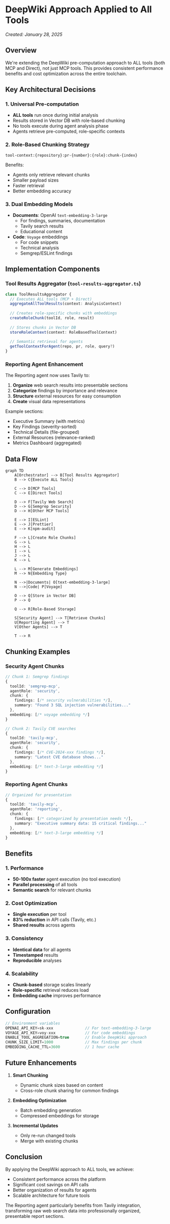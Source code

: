 # DeepWiki Approach Applied to All Tools

*Created: January 28, 2025*

## Overview

We're extending the DeepWiki pre-computation approach to ALL tools (both MCP and Direct), not just MCP tools. This provides consistent performance benefits and cost optimization across the entire toolchain.

## Key Architectural Decisions

### 1. Universal Pre-computation
- **ALL tools** run once during initial analysis
- Results stored in Vector DB with role-based chunking
- No tools execute during agent analysis phase
- Agents retrieve pre-computed, role-specific contexts

### 2. Role-Based Chunking Strategy
```
tool-context:{repository}:pr-{number}:{role}:chunk-{index}
```

Benefits:
- Agents only retrieve relevant chunks
- Smaller payload sizes
- Faster retrieval
- Better embedding accuracy

### 3. Dual Embedding Models
- **Documents**: OpenAI `text-embedding-3-large`
  - For findings, summaries, documentation
  - Tavily search results
  - Educational content
- **Code**: `Voyage` embeddings
  - For code snippets
  - Technical analysis
  - Semgrep/ESLint findings

## Implementation Components

### Tool Results Aggregator (`tool-results-aggregator.ts`)
```typescript
class ToolResultsAggregator {
  // Executes ALL tools (MCP + Direct)
  aggregateAllToolResults(context: AnalysisContext)
  
  // Creates role-specific chunks with embeddings
  createRoleChunk(toolId, role, result)
  
  // Stores chunks in Vector DB
  storeRoleContext(context: RoleBasedToolContext)
  
  // Semantic retrieval for agents
  getToolContextForAgent(repo, pr, role, query?)
}
```

### Reporting Agent Enhancement
The Reporting agent now uses Tavily to:
1. **Organize** web search results into presentable sections
2. **Categorize** findings by importance and relevance
3. **Structure** external resources for easy consumption
4. **Create** visual data representations

Example sections:
- Executive Summary (with metrics)
- Key Findings (severity-sorted)
- Technical Details (file-grouped)
- External Resources (relevance-ranked)
- Metrics Dashboard (aggregated)

## Data Flow

```mermaid
graph TD
    A[Orchestrator] --> B[Tool Results Aggregator]
    B --> C{Execute ALL Tools}
    
    C --> D[MCP Tools]
    C --> E[Direct Tools]
    
    D --> F[Tavily Web Search]
    D --> G[Semgrep Security]
    D --> H[Other MCP Tools]
    
    E --> I[ESLint]
    E --> J[Prettier]
    E --> K[npm-audit]
    
    F --> L[Create Role Chunks]
    G --> L
    H --> L
    I --> L
    J --> L
    K --> L
    
    L --> M[Generate Embeddings]
    M --> N{Embedding Type}
    
    N -->|Documents| O[text-embedding-3-large]
    N -->|Code| P[Voyage]
    
    O --> Q[Store in Vector DB]
    P --> Q
    
    Q --> R[Role-Based Storage]
    
    S[Security Agent] --> T[Retrieve Chunks]
    U[Reporting Agent] --> T
    V[Other Agents] --> T
    
    T --> R
```

## Chunking Examples

### Security Agent Chunks
```typescript
// Chunk 1: Semgrep findings
{
  toolId: 'semgrep-mcp',
  agentRole: 'security',
  chunk: {
    findings: [/* security vulnerabilities */],
    summary: "Found 3 SQL injection vulnerabilities..."
  },
  embedding: [/* voyage embedding */]
}

// Chunk 2: Tavily CVE searches
{
  toolId: 'tavily-mcp',
  agentRole: 'security',
  chunk: {
    findings: [/* CVE-2024-xxx findings */],
    summary: "Latest CVE database shows..."
  },
  embedding: [/* text-3-large embedding */]
}
```

### Reporting Agent Chunks
```typescript
// Organized for presentation
{
  toolId: 'tavily-mcp',
  agentRole: 'reporting',
  chunk: {
    findings: [/* categorized by presentation needs */],
    summary: "Executive summary data: 15 critical findings..."
  },
  embedding: [/* text-3-large embedding */]
}
```

## Benefits

### 1. Performance
- **50-100x faster** agent execution (no tool execution)
- **Parallel processing** of all tools
- **Semantic search** for relevant chunks

### 2. Cost Optimization
- **Single execution** per tool
- **83% reduction** in API calls (Tavily, etc.)
- **Shared results** across agents

### 3. Consistency
- **Identical data** for all agents
- **Timestamped** results
- **Reproducible** analyses

### 4. Scalability
- **Chunk-based** storage scales linearly
- **Role-specific** retrieval reduces load
- **Embedding cache** improves performance

## Configuration

```typescript
// Environment variables
OPENAI_API_KEY=sk-xxx              // For text-embedding-3-large
VOYAGE_API_KEY=voy-xxx             // For code embeddings
ENABLE_TOOL_AGGREGATION=true       // Enable DeepWiki approach
CHUNK_SIZE_LIMIT=1000              // Max findings per chunk
EMBEDDING_CACHE_TTL=3600           // 1 hour cache
```

## Future Enhancements

1. **Smart Chunking**
   - Dynamic chunk sizes based on content
   - Cross-role chunk sharing for common findings
   
2. **Embedding Optimization**
   - Batch embedding generation
   - Compressed embeddings for storage
   
3. **Incremental Updates**
   - Only re-run changed tools
   - Merge with existing chunks

## Conclusion

By applying the DeepWiki approach to ALL tools, we achieve:
- Consistent performance across the platform
- Significant cost savings on API calls
- Better organization of results for agents
- Scalable architecture for future tools

The Reporting agent particularly benefits from Tavily integration, transforming raw web search data into professionally organized, presentable report sections.
